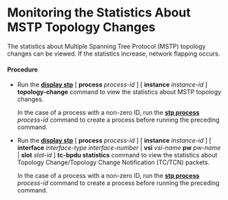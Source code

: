Monitoring the Statistics About MSTP Topology Changes
=====================================================

The statistics about Multiple Spanning Tree Protocol (MSTP) topology changes can be viewed. If the statistics increase, network flapping occurs.

#### Procedure

* Run the [**display stp**](cmdqueryname=display+stp) [ **process** *process-id* ] [ **instance** *instance-id* ] **topology-change** command to view the statistics about MSTP topology changes.
  
  
  
  In the case of a process with a non-zero ID, run the [**stp process**](cmdqueryname=stp+process) *process-id* command to create a process before running the preceding command.
* Run the [**display stp**](cmdqueryname=display+stp) [ **process** *process-id* ] [ **instance** *instance-id* ] [ **interface** *interface-type interface-number* | **vsi** *vsi-name* **pw** *pw-name* | **slot** *slot-id* ] **tc-bpdu statistics** command to view the statistics about Topology Change/Topology Change Notification (TC/TCN) packets.
  
  
  
  In the case of a process with a non-zero ID, run the [**stp process**](cmdqueryname=stp+process) *process-id* command to create a process before running the preceding command.